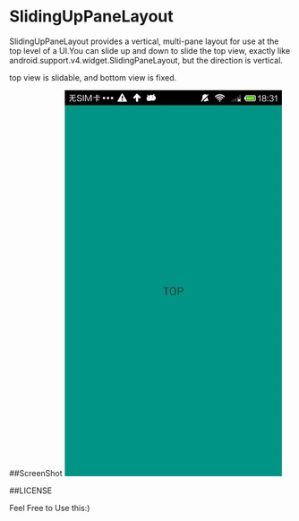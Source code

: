 SlidingUpPaneLayout
===================

SlidingUpPaneLayout provides a vertical, multi-pane layout for use at the top level of a UI.You can slide up and down to slide the top view,  exactly like android.support.v4.widget.SlidingPaneLayout, but the direction is vertical.

top view is slidable, and bottom view is fixed.

##ScreenShot
![Alt text](screenshot.gif)&nbsp;

##LICENSE

Feel Free to Use this:)

    
      
     








